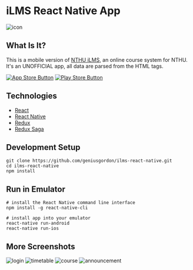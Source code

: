 # iLMS React Native App

![icon](screenshots/icon.png)

## What Is It?

This is a mobile version of [NTHU iLMS](http://lms.nthu.edu.tw), an online course system for NTHU.
It's an UNOFFICIAL app, all data are parsed from the HTML tags.

[![App Store Button](http://imgur.com/y8PTxr9.png "App Store Button")](https://itunes.apple.com/us/app/id1058257079)
[![Play Store Button](http://imgur.com/utWa1co.png "Play Store Button")](https://play.google.com/store/apps/details?id=com.geniusgordon.ilms)

## Technologies

* [React](https://facebook.github.io/react/docs/getting-started.html)
* [React Native](https://facebook.github.io/react-native/docs/getting-started.html)
* [Redux](http://redux.js.org/)
* [Redux Saga](http://yelouafi.github.io/redux-saga/)

## Development Setup

```shell
git clone https://github.com/geniusgordon/ilms-react-native.git
cd ilms-react-native
npm install
```

## Run in Emulator

```shell
# install the React Native command line interface
npm install -g react-native-cli

# install app into your emulator
react-native run-android
react-native run-ios
```

## More Screenshots

![login](screenshots/login.png)
![timetable](screenshots/timetable.png)
![course](screenshots/course.png)
![announcement](screenshots/announcement.png)

